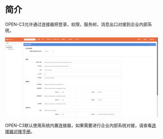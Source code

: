 # 简介

OPEN-C3允许通过连接器把登录，权限，服务树，消息出口对接到企业内部系统。

![设置连接器](/设置连接器/images/设置连接器.png)

OPEN-C3默认使用系统内置连接器，如果需要进行企业内部系统对接，请查看[连接器对接手册](/连接器对接/README.md)。
